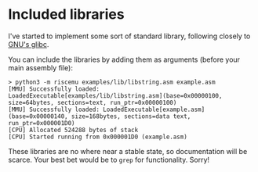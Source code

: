 # Included libraries

I've started to implement some sort of standard library, following closely to [GNU's glibc](https://www.gnu.org/software/libc/).

You can include the libraries by adding them as arguments (before your main assembly file):

```
> python3 -m riscemu examples/lib/libstring.asm example.asm
[MMU] Successfully loaded: LoadedExecutable[examples/lib/libstring.asm](base=0x00000100, size=64bytes, sections=text, run_ptr=0x00000100)
[MMU] Successfully loaded: LoadedExecutable[example.asm](base=0x00000140, size=168bytes, sections=data text, run_ptr=0x000001D0)
[CPU] Allocated 524288 bytes of stack
[CPU] Started running from 0x000001D0 (example.asm)
```

These libraries are no where near a stable state, so documentation will be scarce. Your best bet would be to `grep` for functionality. Sorry!
